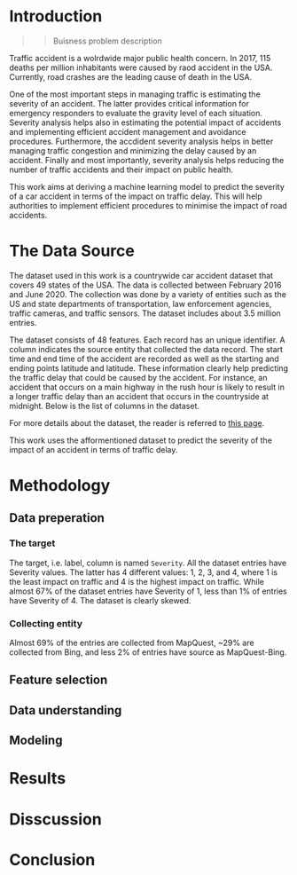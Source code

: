 # Introduction
>> Buisness problem description

Traffic accident is a wolrdwide major public health concern. In 2017, 115 deaths per million inhabitants were caused by raod accident in the USA. Currently, road crashes are the leading cause of death in the USA. 

One of the most important steps in managing traffic is estimating the severity of an accident. The latter provides critical information for emergency responders to evaluate the gravity level of each situation. Severity analysis helps also in estimating the potential impact of accidents and implementing efficient accident management and avoidance procedures. Furthermore, the accdident severity analysis helps in better managing traffic congestion and minimizing the delay caused by an accident. Finally and most importantly, severity analysis helps reducing the number of traffic accidents and their impact on public health.

This work aims at deriving a machine learning model to predict the severity of a car accident in terms of the impact on traffic delay. This will help authorities to implement efficient procedures to minimise the impact of road accidents. 

# The Data Source
The dataset used in this work is a countrywide car accident dataset that covers 49 states of the USA. The data is collected between February 2016 and June 2020. The collection was done by a variety of entities such as the US and state departments of transportation, law enforcement agencies, traffic cameras, and traffic sensors. The dataset includes about 3.5 million entries.

The dataset consists of 48 features. Each record has an unique identifier. A column indicates the source entity that collected the data record. The start time and end time of the accident are recorded as well as the starting and ending points latitude and latitude.
These information clearly help predicting the traffic delay that could be caused by the accident. For instance, an accident that occurs on a main highway in the rush hour is likely to result in a longer traffic delay than an accident that occurs in the countryside at midnight. Below is the list of columns in the dataset.

For more details about the dataset, the reader is referred to [this page](https://smoosavi.org/datasets/us_accidents).

This work uses the afformentioned dataset to predict the severity of the impact of an accident in terms of traffic delay.

# Methodology
## Data preperation
### The target
The target, i.e. label, column is named `Severity`. All the dataset entries have Severity values. The latter has 4 different values: 1, 2, 3, and 4, where 1 is the least impact on traffic and 4 is the highest impact on traffic. While almost 67% of the dataset entries have Severity of 1, less than 1% of entries have Severity of 4. The dataset is clearly skewed.

### Collecting entity
Almost 69% of the entries are collected from MapQuest, ~29% are collected from Bing, and less 2% of entries have source as MapQuest-Bing.

## Feature selection

## Data understanding

## Modeling

# Results

# Disscussion

# Conclusion
